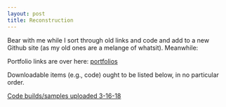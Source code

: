 ```yaml
---
layout: post
title: Reconstruction
---
```


Bear with me while I sort through old links and code and add to a new Github site (as my old ones are a melange of whatsit). Meanwhile:

Portfolio links are over here: [portfolios](http://bit.ly/2DxPoQG)

Downloadable items (e.g., code) ought to be listed below, in no particular order.

[Code builds/samples uploaded 3-16-18](http://bit.ly/2pjhiuv)
